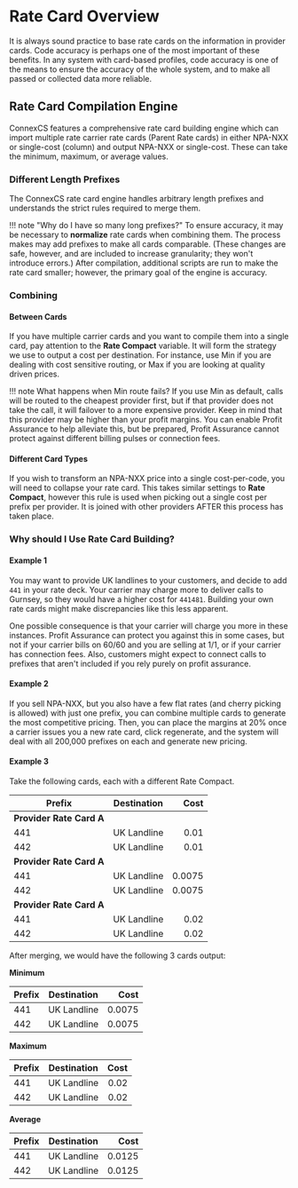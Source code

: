 # Rate Card Overview

It is always sound practice to base rate cards on the information in provider cards. Code accuracy is perhaps one of the most important of these benefits. In any system with card-based profiles, code accuracy is one of the means to ensure the accuracy of the whole system, and to make all passed or collected data more reliable.

## Rate Card Compilation Engine

ConnexCS features a comprehensive rate card building engine which can import multiple rate carrier rate cards (Parent Rate cards) in either NPA-NXX or single-cost (column) and output NPA-NXX or single-cost. These can take the minimum, maximum, or average values.

### Different Length Prefixes
The ConnexCS rate card engine handles arbitrary length prefixes and understands the strict rules required to merge them.

!!! note "Why do I have so many long prefixes?"
To ensure accuracy, it may be necessary to **normalize** rate cards when combining them. The process makes may add prefixes to make all cards comparable. (These changes are safe, however, and are included to increase granularity; they won't introduce errors.) After compilation, additional scripts are run to make the rate card smaller; however, the primary goal of the engine is accuracy.

### Combining
#### Between Cards
If you have multiple carrier cards and you want to compile them into a single card, pay attention to the **Rate Compact** variable. It will form the strategy we use to output a cost per destination. For instance, use Min if you are dealing with cost sensitive routing, or Max if you are looking at quality driven prices.

!!! note What happens when Min route fails?
    If you use Min as default, calls will be routed to the cheapest provider first, but if that provider does not take the call, it will failover to a more expensive provider.  Keep in mind that this provider may be higher than your profit margins. You can enable Profit Assurance to help alleviate this, but be prepared, Profit Assurance cannot protect against different billing pulses or connection fees.

#### Different Card Types
If you wish to transform an NPA-NXX price into a single cost-per-code, you will need to collapse your rate card. This takes similar settings to **Rate Compact**, however this rule is used when picking out a single cost per prefix per provider. It is joined with other providers AFTER this process has taken place.


### Why should I Use Rate Card Building?
#### Example 1

You may want to provide UK landlines to your customers, and decide to add `441` in your rate deck. Your carrier may charge more to deliver calls to Gurnsey, so they would have a higher cost for `441481`.  Building your own rate cards might make discrepancies like this less apparent.

One possible consequence is that your carrier will charge you more in these instances. Profit Assurance can protect you against this in some cases, but not if your carrier bills on 60/60 and you are selling at 1/1, or if your carrier has connection fees. Also, customers might expect to connect calls to prefixes that aren't included if you rely purely on profit assurance.

#### Example 2

If you sell NPA-NXX, but you also have a few flat rates (and cherry picking is allowed) with just one prefix, you can combine multiple cards to generate the most competitive pricing. Then, you can place the margins at 20% once a carrier issues you a new rate card, click regenerate, and the system will deal with all 200,000 prefixes on each and generate new pricing.

#### Example 3
Take the following cards, each with a different Rate Compact. 


| Prefix  |     Destination     |  Cost |
|----------|:-------------:|------:|
| **Provider Rate Card A**|   |  |
| 441 |    UK Landline |  0.01 |
| 442 | UK Landline |    0.01 |
| **Provider Rate Card A** |  |     |
| 441 | UK Landline |  0.0075 |
| 442 | UK Landline |   0.0075 |
| **Provider Rate Card A** |  |  |
| 441 |  UK Landline |  0.02|
| 442 |  UK Landline |    0.02 |


After merging, we would have the following 3 cards output:

**Minimum**

| Prefix  |     Destination     |  Cost |
|----------|:-------------:|------:|
| 441 |    UK Landline |  0.0075 |
| 442 | UK Landline |   0.0075 |

**Maximum**

| Prefix  |     Destination     |  Cost |
|----------|:-------------:|------:|
| 441 |    UK Landline |  0.02 |
| 442 | UK Landline |   0.02 |

**Average**

| Prefix  |     Destination     |  Cost |
|----------|:-------------:|------:|
| 441 |    UK Landline |  0.0125 |
| 442 | UK Landline |   0.0125 |
